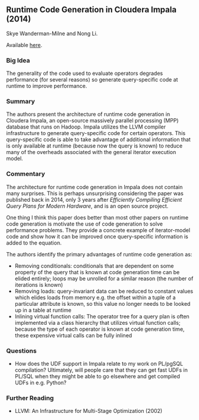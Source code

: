 ## Runtime Code Generation in Cloudera Impala (2014)

Skye Wanderman-Milne and Nong Li.

Available [here](http://sites.computer.org/debull/A14mar/p31.pdf).

### Big Idea

The generality of the code used to evaluate operators degrades performance (for several reasons) so generate query-specific code at runtime to improve performance.

### Summary

The authors present the architecture of runtime code generation in Cloudera Impala, an open-source massively parallel processing (MPP) database that runs on Hadoop. Impala utilizes the LLVM compiler infrastructure to generate query-specific code for certain operators. This query-specific code is able to take advantage of additional information that is only available at runtime (because now the query is known) to reduce many of the overheads associated with the general iterator execution model.

### Commentary

The architecture for runtime code generation in Impala does not contain many surprises. This is perhaps unsurprising considering the paper was published back in 2014, only 3 years after _Efficiently Compiling Efficient Query Plans for Modern Hardware_, and is an open source project.

One thing I think this paper does better than most other papers on runtime code generation is motivate the use of code generation to solve performance problems. They provide a concrete example of iterator-model code and show how it can be improved once query-specific information is added to the equation.

The authors identify the primary advantages of runtime code generation as:
- Removing conditionals: conditionals that are dependent on some property of the query that is known at code generation time can be elided entirely; loops may be unrolled for a similar reason (the number of iterations is known)
- Removing loads: query-invariant data can be reduced to constant values which elides loads from memory e.g. the offset within a tuple of a particular attribute is known, so this value no longer needs to be looked up in a table at runtime
- Inlining virtual function calls: The operator tree for a query plan is often implemented via a class hierarchy that utilizes virtual function calls; because the type of each operator is known at code generation time, these expensive virtual calls can be fully inlined

### Questions

- How does the UDF support in Impala relate to my work on PL/pgSQL compilation? Ultimately, will people care that they can get fast UDFs in PL/SQL when they might be able to go elsewhere and get compiled UDFs in e.g. Python?

### Further Reading

- LLVM: An Infrastructure for Multi-Stage Optimization (2002)
